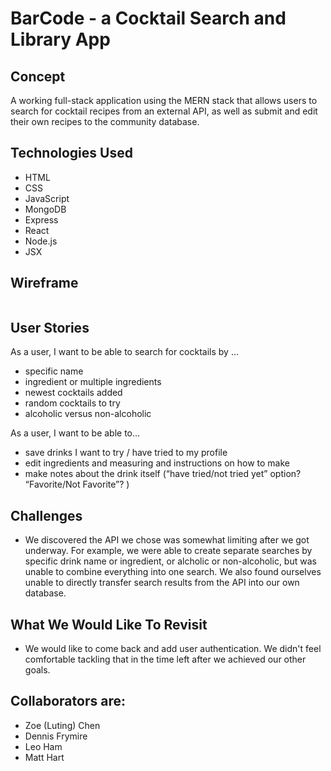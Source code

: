 # BarCode - a Cocktail Search and Library App

## Concept

A working full-stack application using the MERN stack that allows users to search for cocktail recipes from an external API, as well as submit and edit their own recipes to the community database.

## Technologies Used

- HTML
- CSS
- JavaScript
- MongoDB
- Express
- React
- Node.js
- JSX

## Wireframe

<img src="https://github.com/dfrymire79/project-3-cocktail-app/blob/dev/public/wireframe-project-3.png?raw=true" alt text="wire frame">

## User Stories

As a user, I want to be able to search for cocktails by …

- specific name
- ingredient or multiple ingredients
- newest cocktails added
- random cocktails to try
- alcoholic versus non-alcoholic

As a user, I want to be able to…

- save drinks I want to try / have tried to my profile
- edit ingredients and measuring and instructions on how to make
- make notes about the drink itself (“have tried/not tried yet” option? “Favorite/Not Favorite”? )

## Challenges

- We discovered the API we chose was somewhat limiting after we got underway. For example, we were able to create separate searches by specific drink name or ingredient, or alcholic or non-alcoholic, but was unable to combine everything into one search. We also found ourselves unable to directly transfer search results from the API into our own database.

## What We Would Like To Revisit

- We would like to come back and add user authentication. We didn't feel comfortable tackling that in the time left after we achieved our other goals. 



## Collaborators are:

- Zoe (Luting) Chen
- Dennis Frymire
- Leo Ham
- Matt Hart